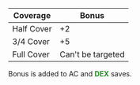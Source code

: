 Coverage | Bonus
-- | --
Half Cover | +2
3/4 Cover | +5 
Full Cover | Can't be targeted
Bonus is added to AC and <font color=228B22>**DEX**</font> saves.